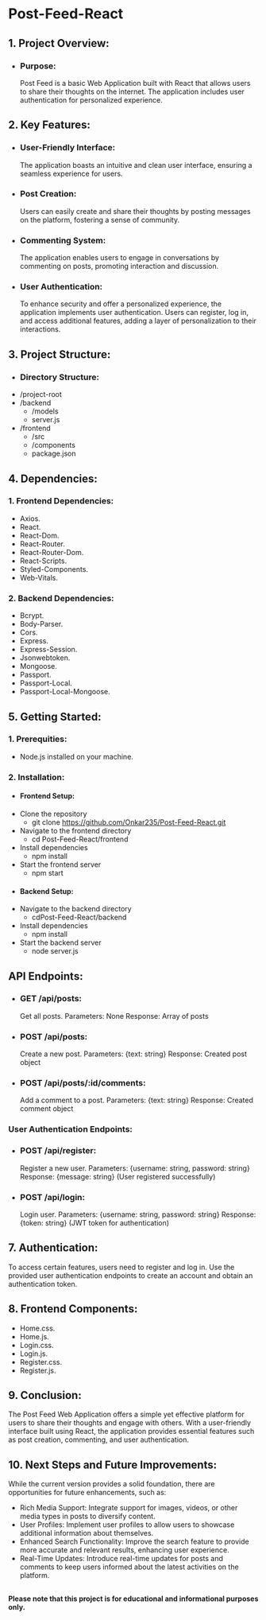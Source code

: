 # Post-Feed-React
## 1.	Project Overview:
- ### Purpose:
  Post Feed is a basic Web Application built with React that allows users to share their thoughts on the internet. The application includes user authentication for personalized experience.
## 2.	Key Features:
- ### User-Friendly Interface:
  The application boasts an intuitive and clean user interface, ensuring a seamless experience for users.
- ### Post Creation:
  Users can easily create and share their thoughts by posting messages on the platform, fostering a sense of community.
- ### Commenting System:
  The application enables users to engage in conversations by commenting on posts, promoting interaction and discussion.
- ### User Authentication:
  To enhance security and offer a personalized experience, the application implements user authentication. Users can register, log in, and access additional features, adding a layer of personalization to their interactions.
## 3. Project Structure:
- ### Directory Structure:
- /project-root
- /backend
    - /models
    - server.js
- /frontend
    - /src
    - /components
    - package.json
## 4. Dependencies:
### 1. Frontend Dependencies:
- Axios.
- React.
- React-Dom.
- React-Router.
- React-Router-Dom.
- React-Scripts.
- Styled-Components.
- Web-Vitals.
### 2. Backend Dependencies:
- Bcrypt.
- Body-Parser.
- Cors.
- Express.
- Express-Session.
- Jsonwebtoken.
- Mongoose.
- Passport.
- Passport-Local.
- Passport-Local-Mongoose.
## 5. Getting Started:
### 1. Prerequities:
- Node.js installed on your machine.
### 2. Installation:
- #### Frontend Setup:
- Clone the repository
  - git clone https://github.com/Onkar235/Post-Feed-React.git
- Navigate to the frontend directory
  - cd Post-Feed-React/frontend
- Install dependencies
  - npm install
- Start the frontend server
  - npm start
- #### Backend Setup:
- Navigate to the backend directory
  - cdPost-Feed-React/backend
- Install dependencies
  - npm install
- Start the backend server
  - node server.js

## API Endpoints:
- ### GET /api/posts:
  Get all posts.
  Parameters: None
  Response: Array of posts
- ### POST /api/posts:
  Create a new post.
  Parameters: {text: string}
  Response: Created post object
- ### POST /api/posts/:id/comments:
  Add a comment to a post.
  Parameters: {text: string}
  Response: Created comment object
### User Authentication Endpoints:
- ### POST /api/register:
  Register a new user.
  Parameters: {username: string, password: string}
  Response: {message: string} (User registered successfully)
- ### POST /api/login:
  Login user.
  Parameters: {username: string, password: string}
  Response: {token: string} (JWT token for authentication)
## 7. Authentication:
To access certain features, users need to register and log in. Use the provided user authentication endpoints to create an account and obtain an authentication token.
## 8. Frontend Components:
- Home.css.
- Home.js.
- Login.css.
- Login.js.
- Register.css.
- Register.js.
## 9. Conclusion:
The Post Feed Web Application offers a simple yet effective platform for users to share their thoughts and engage with others. With a user-friendly interface built using React, the application provides essential features such as post creation, commenting, and user authentication.
## 10. Next Steps and Future Improvements:
While the current version provides a solid foundation, there are opportunities for future enhancements, such as:
- Rich Media Support: Integrate support for images, videos, or other media types in posts to diversify content.
- User Profiles: Implement user profiles to allow users to showcase additional information about themselves.
- Enhanced Search Functionality: Improve the search feature to provide more accurate and relevant results, enhancing user experience.
- Real-Time Updates: Introduce real-time updates for posts and comments to keep users informed about the latest activities on the platform.

##
**Please note that this project is for educational and informational purposes only.**
